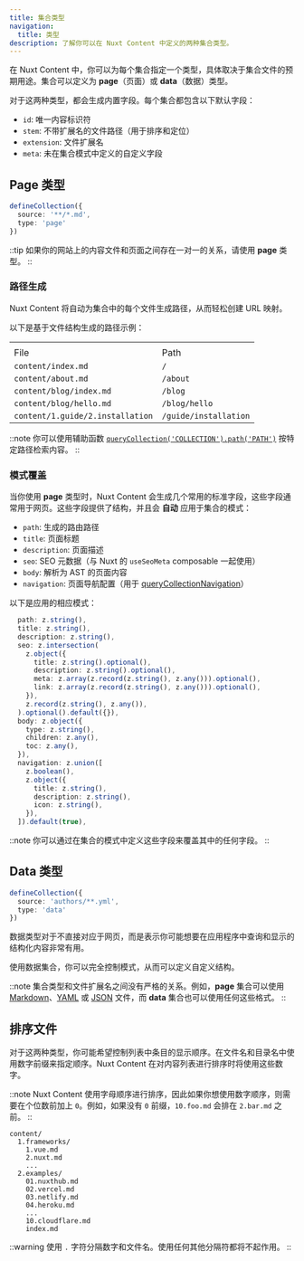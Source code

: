 ```yaml
---
title: 集合类型
navigation:
  title: 类型
description: 了解你可以在 Nuxt Content 中定义的两种集合类型。
---
```


在 Nuxt Content 中，你可以为每个集合指定一个类型，具体取决于集合文件的预期用途。集合可以定义为 **page**（页面）或 **data**（数据）类型。

对于这两种类型，都会生成内置字段。每个集合都包含以下默认字段：

- `id`: 唯一内容标识符
- `stem`: 不带扩展名的文件路径（用于排序和定位）
- `extension`: 文件扩展名
- `meta`: 未在集合模式中定义的自定义字段

## Page 类型

```ts
defineCollection({
  source: '**/*.md',
  type: 'page'
})
```

::tip
如果你的网站上的内容文件和页面之间存在一对一的关系，请使用 **page** 类型。
::

### 路径生成

Nuxt Content 将自动为集合中的每个文件生成路径，从而轻松创建 URL 映射。

以下是基于文件结构生成的路径示例：

|                                  |                       |
| -------------------------------- | --------------------- |
|                                  |                       |
| File                             | Path                  |
| `content/index.md`               | `/`                   |
| `content/about.md`               | `/about`              |
| `content/blog/index.md`          | `/blog`               |
| `content/blog/hello.md`          | `/blog/hello`         |
| `content/1.guide/2.installation` | `/guide/installation` |

::note
你可以使用辅助函数 [`queryCollection('COLLECTION').path('PATH')`](/docs/content/utils/query-collection) 按特定路径检索内容。
::

### 模式覆盖

当你使用 **page** 类型时，Nuxt Content 会生成几个常用的标准字段，这些字段通常用于网页。这些字段提供了结构，并且会 **自动** 应用于集合的模式：

- `path`: 生成的路由路径
- `title`: 页面标题
- `description`: 页面描述
- `seo`: SEO 元数据（与 Nuxt 的 `useSeoMeta` composable 一起使用）
- `body`: 解析为 AST 的页面内容
- `navigation`: 页面导航配置（用于 [queryCollectionNavigation](/docs/utils/query-collection-navigation)）

以下是应用的相应模式：

```ts
  path: z.string(),
  title: z.string(),
  description: z.string(),
  seo: z.intersection(
    z.object({
      title: z.string().optional(),
      description: z.string().optional(),
      meta: z.array(z.record(z.string(), z.any())).optional(),
      link: z.array(z.record(z.string(), z.any())).optional(),
    }),
    z.record(z.string(), z.any()),
  ).optional().default({}),
  body: z.object({
    type: z.string(),
    children: z.any(),
    toc: z.any(),
  }),
  navigation: z.union([
    z.boolean(),
    z.object({
      title: z.string(),
      description: z.string(),
      icon: z.string(),
    }),
  ]).default(true),
```

::note
你可以通过在集合的模式中定义这些字段来覆盖其中的任何字段。
::

## Data 类型

```ts
defineCollection({
  source: 'authors/**.yml',
  type: 'data'
})
```

数据类型对于不直接对应于网页，而是表示你可能想要在应用程序中查询和显示的结构化内容非常有用。

使用数据集合，你可以完全控制模式，从而可以定义自定义结构。

::note
集合类型和文件扩展名之间没有严格的关系。例如，**page** 集合可以使用 [Markdown](/docs/files/markdown)、[YAML](/docs/files/yaml) 或 [JSON](/docs/files/json) 文件，而 **data** 集合也可以使用任何这些格式。
::

## 排序文件

对于这两种类型，你可能希望控制列表中条目的显示顺序。在文件名和目录名中使用数字前缀来指定顺序。Nuxt Content 在对内容列表进行排序时将使用这些数字。

::note
Nuxt Content 使用字母顺序进行排序，因此如果你想使用数字顺序，则需要在个位数前加上 `0`。例如，如果没有 `0` 前缀，`10.foo.md` 会排在 `2.bar.md` 之前。
::

```text [Directory structure]
content/
  1.frameworks/
    1.vue.md
    2.nuxt.md
    ...
  2.examples/
    01.nuxthub.md
    02.vercel.md
    03.netlify.md
    04.heroku.md
    ...
    10.cloudflare.md
    index.md
```

::warning
使用 `.` 字符分隔数字和文件名。使用任何其他分隔符都将不起作用。
::
